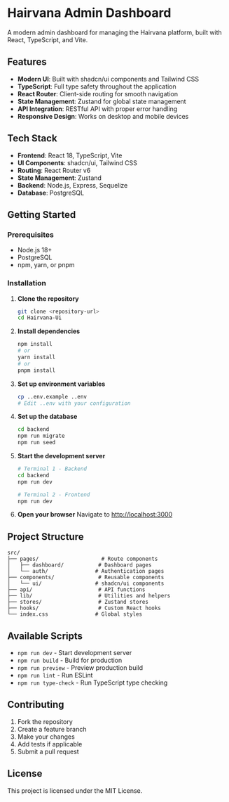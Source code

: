 # Hairvana Admin Dashboard

A modern admin dashboard for managing the Hairvana platform, built with React, TypeScript, and Vite.

## Features

- **Modern UI**: Built with shadcn/ui components and Tailwind CSS
- **TypeScript**: Full type safety throughout the application
- **React Router**: Client-side routing for smooth navigation
- **State Management**: Zustand for global state management
- **API Integration**: RESTful API with proper error handling
- **Responsive Design**: Works on desktop and mobile devices

## Tech Stack

- **Frontend**: React 18, TypeScript, Vite
- **UI Components**: shadcn/ui, Tailwind CSS
- **Routing**: React Router v6
- **State Management**: Zustand
- **Backend**: Node.js, Express, Sequelize
- **Database**: PostgreSQL

## Getting Started

### Prerequisites

- Node.js 18+ 
- PostgreSQL
- npm, yarn, or pnpm

### Installation

1. **Clone the repository**
   ```bash
   git clone <repository-url>
   cd Hairvana-Ui
   ```

2. **Install dependencies**
   ```bash
   npm install
   # or
   yarn install
   # or
   pnpm install
   ```

3. **Set up environment variables**
   ```bash
   cp ..env.example ..env
   # Edit ..env with your configuration
   ```

4. **Set up the database**
   ```bash
   cd backend
   npm run migrate
   npm run seed
   ```

5. **Start the development server**
   ```bash
   # Terminal 1 - Backend
   cd backend
   npm run dev
   
   # Terminal 2 - Frontend
   npm run dev
   ```

6. **Open your browser**
   Navigate to [http://localhost:3000](http://localhost:3000)

## Project Structure

```
src/
├── pages/                    # Route components
│   ├── dashboard/           # Dashboard pages
│   └── auth/               # Authentication pages
├── components/              # Reusable components
│   └── ui/                 # shadcn/ui components
├── api/                     # API functions
├── lib/                     # Utilities and helpers
├── stores/                  # Zustand stores
├── hooks/                   # Custom React hooks
└── index.css               # Global styles
```

## Available Scripts

- `npm run dev` - Start development server
- `npm run build` - Build for production
- `npm run preview` - Preview production build
- `npm run lint` - Run ESLint
- `npm run type-check` - Run TypeScript type checking

## Contributing

1. Fork the repository
2. Create a feature branch
3. Make your changes
4. Add tests if applicable
5. Submit a pull request

## License

This project is licensed under the MIT License.
